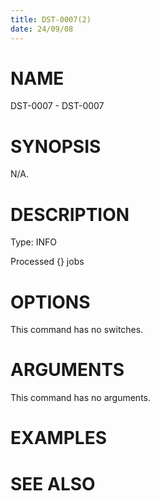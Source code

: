 ```yaml
---
title: DST-0007(2)
date: 24/09/08
---
```


# NAME

DST-0007 - DST-0007

# SYNOPSIS

N/A.

# DESCRIPTION

Type: INFO

Processed {} jobs

# OPTIONS

This command has no switches.

# ARGUMENTS

This command has no arguments.

# EXAMPLES

# SEE ALSO
